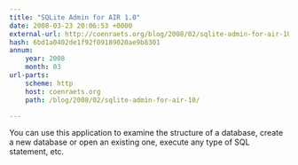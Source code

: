 ```yaml
---
title: "SQLite Admin for AIR 1.0"
date: 2008-03-23 20:06:53 +0000
external-url: http://coenraets.org/blog/2008/02/sqlite-admin-for-air-10/
hash: 6bd1a0402de1f92f09189020ae9b8301
annum:
    year: 2008
    month: 03
url-parts:
    scheme: http
    host: coenraets.org
    path: /blog/2008/02/sqlite-admin-for-air-10/

---
```


You can use this application to examine the structure of a database, create a new database or open an existing one, execute any type of SQL statement, etc.
